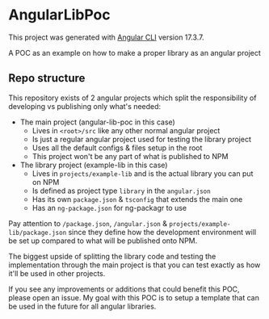 # AngularLibPoc

This project was generated with [Angular CLI](https://github.com/angular/angular-cli) version 17.3.7.

A POC as an example on how to make a proper library as an angular project

## Repo structure

This repository exists of 2 angular projects which split the responsibility of developing vs publishing only what's needed:
  - The main project (angular-lib-poc in this case)
    - Lives in `<root>/src` like any other normal angular project
    - Is just a regular angular project used for testing the library project
    - Uses all the default configs & files setup in the root
    - This project won't be any part of what is published to NPM
  - The library project (example-lib in this case)
    - Lives in `projects/example-lib` and is the actual library you can put on NPM
    - Is defined as project type `library` in the `angular.json`
    - Has its own `package.json` & `tsconfig` that extends the main one
    - Has an `ng-package.json`  for ng-packagr to use

Pay attention to `/package.json`, `/angular.json` & `projects/example-lib/package.json` since they define how the development environment will be set up compared to what will be published onto NPM.

The biggest upside of splitting the library code and testing the implementation through the main project is that you can test exactly as how it'll be used in other projects.

If you see any improvements or additions that could benefit this POC, please open an issue.
My goal with this POC is to setup a template that can be used in the future for all angular libraries.
